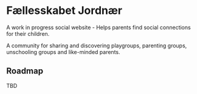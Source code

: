 # Fællesskabet Jordnær

A work in progress social website - Helps parents find social connections for their children. 

A community for sharing and discovering playgroups, parenting groups, unschooling groups and like-minded parents.

## Roadmap

TBD
